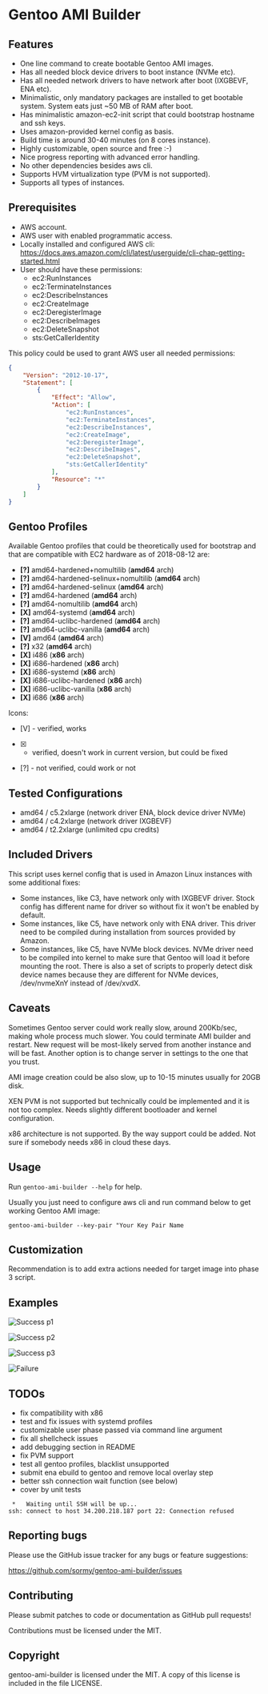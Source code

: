 # Gentoo AMI Builder

## Features

- One line command to create bootable Gentoo AMI images.
- Has all needed block device drivers to boot instance (NVMe etc).
- Has all needed network drivers to have network after boot (IXGBEVF, ENA etc).
- Minimalistic, only mandatory packages are installed to get bootable system.
  System eats just ~50 MB of RAM after boot.
- Has minimalistic amazon-ec2-init script that could bootstrap hostname and ssh keys.
- Uses amazon-provided kernel config as basis.
- Build time is around 30-40 minutes (on 8 cores instance).
- Highly customizable, open source and free :-)
- Nice progress reporting with advanced error handling.
- No other dependencies besides aws cli.
- Supports HVM virtualization type (PVM is not supported).
- Supports all types of instances.

## Prerequisites

- AWS account.
- AWS user with enabled programmatic access.
- Locally installed and configured AWS cli:
  <https://docs.aws.amazon.com/cli/latest/userguide/cli-chap-getting-started.html>
- User should have these permissions:
  - ec2:RunInstances
  - ec2:TerminateInstances
  - ec2:DescribeInstances
  - ec2:CreateImage
  - ec2:DeregisterImage
  - ec2:DescribeImages
  - ec2:DeleteSnapshot
  - sts:GetCallerIdentity

This policy could be used to grant AWS user all needed permissions:

```json
{
    "Version": "2012-10-17",
    "Statement": [
        {
            "Effect": "Allow",
            "Action": [
                "ec2:RunInstances",
                "ec2:TerminateInstances",
                "ec2:DescribeInstances",
                "ec2:CreateImage",
                "ec2:DeregisterImage",
                "ec2:DescribeImages",
                "ec2:DeleteSnapshot",
                "sts:GetCallerIdentity"
            ],
            "Resource": "*"
        }
    ]
}
```

## Gentoo Profiles

Available Gentoo profiles that could be theoretically used for bootstrap and that are compatible with EC2 hardware as of 2018-08-12 are:

- **[?]** amd64-hardened+nomultilib (**amd64** arch)
- **[?]** amd64-hardened-selinux+nomultilib (**amd64** arch)
- **[?]** amd64-hardened-selinux (**amd64** arch)
- **[?]** amd64-hardened (**amd64** arch)
- **[?]** amd64-nomultilib (**amd64** arch)
- **[X]** amd64-systemd (**amd64** arch)
- **[?]** amd64-uclibc-hardened (**amd64** arch)
- **[?]** amd64-uclibc-vanilla (**amd64** arch)
- **[V]** amd64 (**amd64** arch)
- **[?]** x32 (**amd64** arch)
- **[X]** i486 (**x86** arch)
- **[X]** i686-hardened (**x86** arch)
- **[X]** i686-systemd (**x86** arch)
- **[X]** i686-uclibc-hardened (**x86** arch)
- **[X]** i686-uclibc-vanilla (**x86** arch)
- **[X]** i686 (**x86** arch)

Icons:

- [V] - verified, works
- [X] - verified, doesn't work in current version, but could be fixed
- [?] - not verified, could work or not

## Tested Configurations

- amd64 / c5.2xlarge (network driver ENA, block device driver NVMe)
- amd64 / c4.2xlarge (network driver IXGBEVF)
- amd64 / t2.2xlarge (unlimited cpu credits)

## Included Drivers

This script uses kernel config that is used in Amazon Linux instances with some
additional fixes:

- Some instances, like C3, have network only with IXGBEVF driver. Stock config
  has different name for driver so without fix it won't be enabled by default.
- Some instances, like C5, have network only with ENA driver. This driver need
  to be compiled during installation from sources provided by Amazon.
- Some instances, like C5, have NVMe block devices. NVMe driver need to be
  compiled into kernel to make sure that Gentoo will load it before mounting
  the root. There is also a set of scripts to properly detect disk device names
  because they are different for NVMe devices, /dev/nvmeXnY instead of /dev/xvdX.

## Caveats

Sometimes Gentoo server could work really slow, around 200Kb/sec, making whole
process much slower. You could terminate AMI builder and restart. New request
will be most-likely served from another instance and will be fast. Another
option is to change server in settings to the one that you trust.

AMI image creation could be also slow, up to 10-15 minutes usually for 20GB disk.

XEN PVM is not supported but technically could be implemented and it is not too
complex. Needs slightly different bootloader and kernel configuration.

x86 architecture is not supported. By the way support could be added. Not sure
if somebody needs x86 in cloud these days.

## Usage

Run `gentoo-ami-builder --help` for help.

Usually you just need to configure aws cli and run command below to get working
Gentoo AMI image:

```shell
gentoo-ami-builder --key-pair "Your Key Pair Name
```

## Customization

Recommendation is to add extra actions needed for target image into phase 3 script.

## Examples

![Success p1](/screenshots/gentoo-amd64-c5-p1.png?raw=true)

![Success p2](/screenshots/gentoo-amd64-c5-p2.png?raw=true)

![Success p3](/screenshots/gentoo-amd64-c5-p3.png?raw=true)

![Failure](/screenshots/gentoo-x86-genkernel-error.png?raw=true)

## TODOs

- fix compatibility with x86
- test and fix issues with systemd profiles
- customizable user phase passed via command line argument
- fix all shellcheck issues
- add debugging section in README
- fix PVM support
- test all gentoo profiles, blacklist unsupported
- submit ena ebuild to gentoo and remove local overlay step
- better ssh connection wait function (see below)
- cover by unit tests

```shell
 *   Waiting until SSH will be up...
ssh: connect to host 34.200.218.187 port 22: Connection refused
```

## Reporting bugs

Please use the GitHub issue tracker for any bugs or feature suggestions:

<https://github.com/sormy/gentoo-ami-builder/issues>

## Contributing

Please submit patches to code or documentation as GitHub pull requests!

Contributions must be licensed under the MIT.

## Copyright

gentoo-ami-builder is licensed under the MIT. A copy of this license is included in the file LICENSE.
